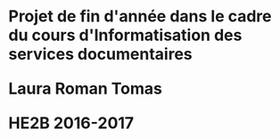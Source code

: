 <html>
<body>
<h1> Projet de fin d'année dans le cadre du cours d'Informatisation des services documentaires
<p> Laura Roman Tomas</p>
<p>HE2B 2016-2017</p>
</h1>
